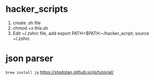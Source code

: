 # hacker_scripts
1. create .sh file
2. chmod +x this.sh
3. Edit ~/.zshrc file, add export PATH=$PATH:~/hacker_script; source ~/.zshrc

# json parser 
`brew install jq`
https://stedolan.github.io/jq/tutorial/
